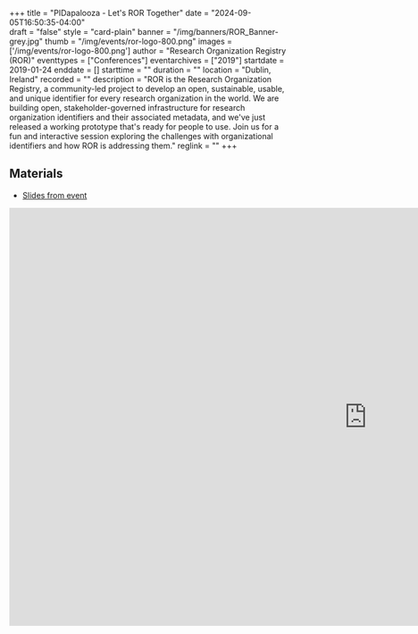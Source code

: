 +++
title = "PIDapalooza - Let's ROR Together" 
date = "2024-09-05T16:50:35-04:00"  
draft = "false" 
style = "card-plain" 
banner = "/img/banners/ROR_Banner-grey.jpg" 
thumb = "/img/events/ror-logo-800.png" 
images = ['/img/events/ror-logo-800.png']
author = "Research Organization Registry (ROR)" 
eventtypes = ["Conferences"]
eventarchives = ["2019"]
startdate = 2019-01-24
enddate = []
starttime = ""
duration = ""
location = "Dublin, Ireland"
recorded = ""
description = "ROR is the Research Organization Registry, a community-led project to develop an open, sustainable, usable, and unique identifier for every research organization in the world. We are building open, stakeholder-governed infrastructure for research organization identifiers and their associated metadata, and we've just released a working prototype that's ready for people to use. Join us for a fun and interactive session exploring the challenges with organizational identifiers and how ROR is addressing them."
reglink = ""
+++

## Materials 

- [Slides from event](https://docs.google.com/presentation/d/1eIBkU4o33bbDoIv-ghzh-bjrXQe3_SsO9axr0aGZbEM/edit?usp=sharing)

<iframe src="https://docs.google.com/presentation/d/1eIBkU4o33bbDoIv-ghzh-bjrXQe3_SsO9axr0aGZbEM/embed?start=false&loop=false&delayms=3000" frameborder="0" width="1280" height="749" allowfullscreen="true" mozallowfullscreen="true" webkitallowfullscreen="true"></iframe>


